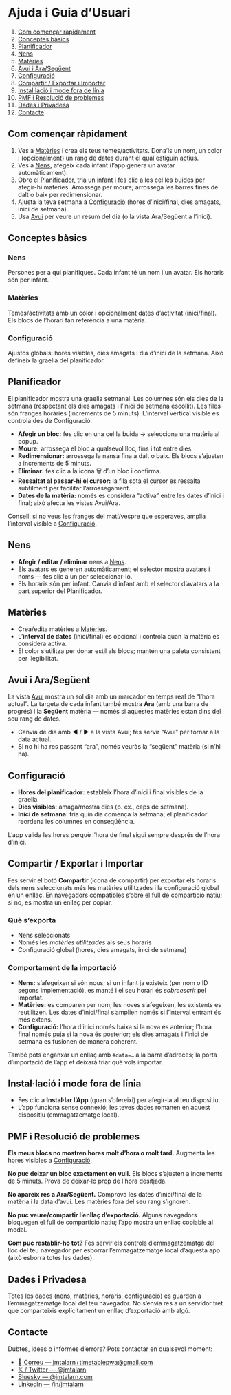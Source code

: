 # Ajuda i Guia d’Usuari

1.  [Com començar ràpidament](#com-començar-ràpidament)
2.  [Conceptes bàsics](#conceptes-bàsics)
3.  [Planificador](#planificador)
4.  [Nens](#nens)
5.  [Matèries](#matèries)
6.  [Avui i Ara/Següent](#avui-i-arasegüent)
7.  [Configuració](#configuració)
8.  [Compartir / Exportar i Importar](#compartir--exportar-i-importar)
9.  [Instal·lació i mode fora de línia](#installació-i-mode-fora-de-línia)
10. [PMF i Resolució de problemes](#pmf-i-resolució-de-problemes)
11. [Dades i Privadesa](#dades-i-privadesa)
12. [Contacte](#contacte)

## Com començar ràpidament

1.  Ves a [Matèries](/matters) i crea els teus temes/activitats. Dona’ls un nom, un color i (opcionalment) un rang de dates durant el qual estiguin actius.
2.  Ves a [Nens](/kids), afegeix cada infant (l’app genera un avatar automàticament).
3.  Obre el [Planificador](/timetable-scheduler), tria un infant i fes clic a les cel·les buides per afegir-hi matèries. Arrossega per moure; arrossega les barres fines de dalt o baix per redimensionar.
4.  Ajusta la teva setmana a [Configuració](/settings) (hores d’inici/final, dies amagats, inici de setmana).
5.  Usa [Avui](/today) per veure un resum del dia (o la vista Ara/Següent a l’inici).

## Conceptes bàsics

### Nens

Persones per a qui planifiques. Cada infant té un nom i un avatar. Els horaris són per infant.

### Matèries

Temes/activitats amb un color i opcionalment dates d’activitat (inici/final). Els blocs de l’horari fan referència a una matèria.

### Configuració

Ajustos globals: hores visibles, dies amagats i dia d’inici de la setmana. Això defineix la graella del planificador.

## Planificador

El planificador mostra una graella setmanal. Les columnes són els dies de la setmana (respectant els dies amagats i l’inici de setmana escollit). Les files són franges horàries (increments de 5 minuts). L’interval vertical visible es controla des de Configuració.

-   **Afegir un bloc:** fes clic en una cel·la buida → selecciona una matèria al popup.
-   **Moure:** arrossega el bloc a qualsevol lloc, fins i tot entre dies.
-   **Redimensionar:** arrossega la nansa fina a dalt o baix. Els blocs s’ajusten a increments de 5 minuts.
-   **Eliminar:** fes clic a la icona 🗑️ d’un bloc i confirma.
-   **Ressaltat al passar-hi el cursor:** la fila sota el cursor es ressalta subtilment per facilitar l’arrossegament.
-   **Dates de la matèria:** només es considera “activa” entre les dates d’inici i final; això afecta les vistes Avui/Ara.

Consell: si no veus les franges del matí/vespre que esperaves, amplia l’interval visible a [Configuració](/settings).

## Nens

-   **Afegir / editar / eliminar** nens a [Nens](/kids).
-   Els avatars es generen automàticament; el selector mostra avatars i noms — fes clic a un per seleccionar-lo.
-   Els horaris són per infant. Canvia d’infant amb el selector d’avatars a la part superior del Planificador.

## Matèries

-   Crea/edita matèries a [Matèries](/matters).
-   L’**interval de dates** (inici/final) és opcional i controla quan la matèria es considera activa.
-   El color s’utilitza per donar estil als blocs; mantén una paleta consistent per llegibilitat.

## Avui i Ara/Següent

La vista [Avui](/today) mostra un sol dia amb un marcador en temps real de “l’hora actual”. La targeta de cada infant també mostra **Ara** (amb una barra de progrés) i la **Següent** matèria — només si aquestes matèries estan dins del seu rang de dates.

-   Canvia de dia amb ◀︎ / ▶︎ a la vista Avui; fes servir “Avui” per tornar a la data actual.
-   Si no hi ha res passant “ara”, només veuràs la “següent” matèria (si n’hi ha).

## Configuració

-   **Hores del planificador:** estableix l’hora d’inici i final visibles de la graella.
-   **Dies visibles:** amaga/mostra dies (p. ex., caps de setmana).
-   **Inici de setmana:** tria quin dia comença la setmana; el planificador reordena les columnes en conseqüència.

L’app valida les hores perquè l’hora de final sigui sempre després de l’hora d’inici.

## Compartir / Exportar i Importar

Fes servir el botó **Compartir** (icona de compartir) per exportar els horaris dels nens seleccionats més les matèries utilitzades i la configuració global en un enllaç. En navegadors compatibles s’obre el full de compartició natiu; si no, es mostra un enllaç per copiar.

### Què s’exporta

-   Nens seleccionats
-   Només les _matèries utilitzades_ als seus horaris
-   Configuració global (hores, dies amagats, inici de setmana)

### Comportament de la importació

-   **Nens:** s’afegeixen si són nous; si un infant ja existeix (per nom o ID segons implementació), es manté i el seu horari és _sobreescrit_ pel importat.
-   **Matèries:** es comparen per nom; les noves s’afegeixen, les existents es reutilitzen. Les dates d’inici/final s’amplien només si l’interval entrant és més extens.
-   **Configuració:** l’hora d’inici només baixa si la nova és anterior; l’hora final només puja si la nova és posterior; els dies amagats i l’inici de setmana es fusionen de manera coherent.

També pots enganxar un enllaç amb `#data=…` a la barra d’adreces; la porta d’importació de l’app et deixarà triar què vols importar.

## Instal·lació i mode fora de línia

-   Fes clic a **Instal·lar l’App** (quan s’ofereixi) per afegir-la al teu dispositiu.
-   L’app funciona sense connexió; les teves dades romanen en aquest dispositiu (emmagatzematge local).

## PMF i Resolució de problemes

**Els meus blocs no mostren hores molt d’hora o molt tard.** Augmenta les hores visibles a [Configuració](/settings).

**No puc deixar un bloc exactament on vull.** Els blocs s’ajusten a increments de 5 minuts. Prova de deixar-lo prop de l’hora desitjada.

**No apareix res a Ara/Següent.** Comprova les dates d’inici/final de la matèria i la data d’avui. Les matèries fora del seu rang s’ignoren.

**No puc veure/compartir l’enllaç d’exportació.** Alguns navegadors bloquegen el full de compartició natiu; l’app mostra un enllaç copiable al modal.

**Com puc restablir-ho tot?** Fes servir els controls d’emmagatzematge del lloc del teu navegador per esborrar l’emmagatzematge local d’aquesta app (això esborra totes les dades).

## Dades i Privadesa

Totes les dades (nens, matèries, horaris, configuració) es guarden a l’emmagatzematge local del teu navegador. No s’envia res a un servidor tret que comparteixis explícitament un enllaç d’exportació amb algú.

## Contacte

Dubtes, idees o informes d’errors? Pots contactar en qualsevol moment:

-   [📧 Correu — jmtalarn+timetablepwa@gmail.com](mailto:jmtalarn+timetablepwa@gmail.com)
-   [𝕏 / Twitter — @jmtalarn](https://x.com/jmtalarn)
-   [Bluesky — @jmtalarn.com](https://bsky.app/profile/jmtalarn.com)
-   [LinkedIn — /in/jmtalarn](https://www.linkedin.com/in/jmtalarn)

